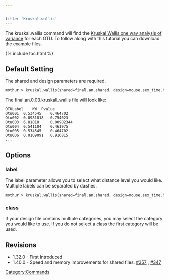 ```yaml
---


title: 'Kruskal.wallis'
---
```

The kruskal.wallis command will find the [Kruskal Wallis one way
analysis of
variance](http://en.wikipedia.org/wiki/Kruskal–Wallis_one-way_analysis_of_variance)
for each OTU. To follow along with this tutorial you can download the
example files.

{% include toc.html %}

## Default Setting

The shared and design parameters are required.

    mothur > kruskal.wallis(shared=final.an.shared, design=mouse.sex_time.headers.design)

The final.an.0.03.kruskall\_wallis file will look like:

    OTULabel    KW  Pvalue
    Otu001  0.534545    0.464702
    Otu002  0.0981818   0.754023
    Otu003  6.81818     0.00902344
    Otu004  0.541104    0.461975
    Otu005  0.534545    0.464702
    Otu006  0.0109091   0.916815
    ... 

## Options

### label

The label parameter allows you to select what distance level you would
like. Multiple labels can be separated by dashes.

    mothur > kruskal.wallis(shared=final.an.shared, design=mouse.sex_time.headers.design, label=0.03)

### class

If your design file contains multiple categories, you may select the
category you would like to use. If you do not select a class the first
category will be used.

## Revisions

-   1.32.0 - First Introduced
-   1.40.0 - Speed and memory improvements for shared files.
    [\#357](https://github.com/mothur/mothur/issues/357) ,
    [\#347](https://github.com/mothur/mothur/issues/347)

[Category:Commands](Category:Commands)
